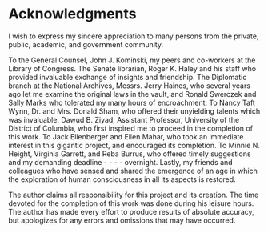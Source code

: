 Acknowledgments
===============

I wish to express my sincere appreciation to many persons
from the private, public, academic, and government community.

To the General Counsel, John J. Kominski, my peers and
co-workers at the Library of Congress. The Senate librarian,
Roger K. Haley and his staff who provided invaluable exchange of
insights and friendship. The Diplomatic branch at the National
Archives, Messrs. Jerry Haines, who several years ago let me
examine the original laws in the vault, and Ronald Swerczek and
Sally Marks who tolerated my many hours of encroachment. To
Nancy Taft Wynn, Dr. and Mrs. Donald Sham, who offered their
unyielding talents which was invaluable. Dawud B. Ziyad,
Assistant Professor, University of the District of Columbia, who
first inspired me to proceed in the completion of this work. To
Jack Ellenberger and Ellen Mahar, who took an immediate interest
in this gigantic project, and encouraged its completion. To
Minnie N. Height, Virginia Garrett, and Reba Burrus, who offered
timely suggestions and my demanding deadline - - - - overnight.
Lastly, my friends and colleagues who have sensed and shared the
emergence of an age in which the exploration of human consciousness
in all its aspects is restored.

The author claims all responsibility for this project and
its creation. The time devoted for the completion of this work
was done during his leisure hours. The author has made every
effort to produce results of absolute accuracy, but apologizes
for any errors and omissions that may have occurred.
